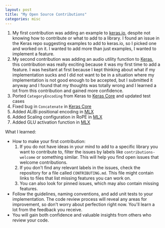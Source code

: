 ```yaml
---
layout: post
title: "My Open Source Contributions"
categories: misc
---
```


1. My first contribution was adding an example to [keras.io](https://keras.io/examples/vision/siamese_network/), despite not knowing how to contribute or what to add to a library. I found an issue in the Keras repo suggesting examples to add to keras.io, so I picked one and worked on it. I wanted to add more than just examples, I wanted to implement a feature.
2. My second contribution was adding an audio utility function to [Keras](https://github.com/keras-team/tf-keras/blob/master/tf_keras/utils/audio_dataset.py), this contribution was really exciting because it was my first time to add a feature. I was hesitant at first because I kept thinking about what if my implementation sucks and I did not want to be in a situation where my implementation is not good enough to be accepted, but I submitted it anyway and I found that my thoughts was totally wrong and I learned a lot from this contribution and gained more confidence.
3. Ported `CategoryEncoding` from Keras to [Keras Core](https://github.com/keras-team/keras-core/blob/main/keras_core/layers/preprocessing/category_encoding.py) and updated test cases
4. Fixed bug in `Concatenate` in [Keras Core](https://github.com/keras-team/keras-core/blob/main/keras_core/layers/merging/concatenate.py)
5. Added ALiBi positional encoding in [MLX](https://github.com/ml-explore/mlx/blob/main/python/mlx/nn/layers/positional_encoding.py#L176)
6. Added Scaling configuration in RoPE in [MLX](https://github.com/ml-explore/mlx/blob/main/python/mlx/nn/layers/positional_encoding.py#L42)
7. Added GLU activation function in [MLX](https://github.com/ml-explore/mlx/blob/main/python/mlx/nn/layers/activations.py#L166)

What I learned:

* How to make your first contribution:
    1. If you do not have ideas in your mind to add to a specific library you want to contribute to, filter the issues by labels like `contributions-welcome` or something similar. This will help you find open issues that welcome contributions.
    2. If you don't find any relevant labels in the issues, check the repository for a file called `CONTRIBUTING.md`. This file might contain links to files that list missing features you can work on.
    3. You can also look for pinned issues, which may also contain missing features.
* Follow the guidelines, naming conventions, and add unit tests to your implementation. The code review process will reveal any areas for improvement, so don't worry about perfection right now. You'll learn a lot from the feedback you receive.
* You will gain both confidence and valuable insights from others who review your code.
